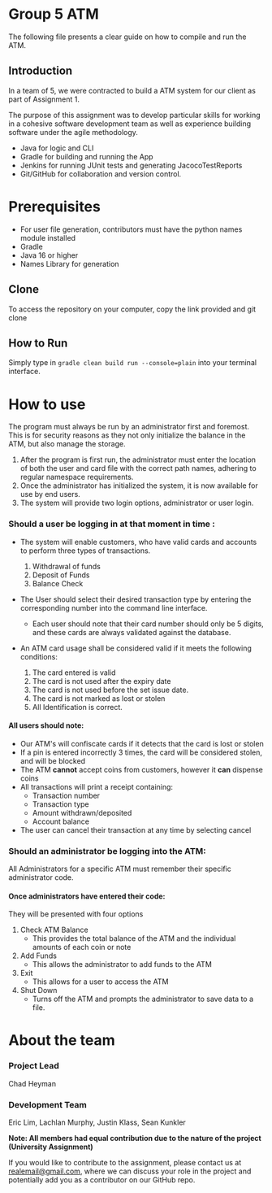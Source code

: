 # Group 5 ATM

The following file presents a clear guide on how to compile and run the ATM.

## Introduction

In a team of 5, we were contracted to build a ATM system for our client as part of Assignment 1.

The purpose of this assignment was to develop particular skills for working in a cohesive software development team as well as experience building software under the agile methodology.

-   Java for logic and CLI
-   Gradle for building and running the App
-   Jenkins for running JUnit tests and generating JacocoTestReports
-   Git/GitHub for collaboration and version control.


# Prerequisites

* For user file generation, contributors must have the python names module installed
* Gradle
* Java 16 or higher
* Names Library for generation

## Clone

To access the repository on your computer, copy the link provided and git clone

## How to Run

Simply type in `gradle clean build run --console=plain` into your terminal interface.





# How to use

The program must always be run by an administrator first and foremost. This is for security reasons as they not only initialize the balance in the ATM, but also manage the storage.

1.  After the program is first run, the administrator must enter the location of both the user and card file with the correct path names, adhering to regular namespace requirements.
2. Once the administrator has initialized the system, it is now available for use by end users.
3. The system will provide two login options, administrator or user login.

### Should a user be logging in at that moment in time :

- The system will enable customers, who have valid cards and accounts to perform three types of transactions.
    1. Withdrawal of funds
    2. Deposit of Funds
    3. Balance Check
- The User should select their desired transaction type by entering the corresponding number into the command line interface.
    - Each user should note that their card number should only be 5 digits, and these cards are always validated against the database.

-  An ATM card usage shall be considered valid if it meets the following conditions:
    1.  The card entered is valid
    2.  The card is not used after the expiry date
    3.  The card is not used before the set issue date.
    4.  The card is not marked as lost or stolen
    5.  All Identification is correct.

#### All users should note:

- Our ATM's will confiscate cards if it detects that the card is lost or stolen
- If a pin is entered incorrectly 3 times, the card will be considered stolen, and will be blocked
- The ATM **cannot** accept coins from customers, however it **can** dispense coins
-  All transactions will print a receipt containing:
    - Transaction number
    -  Transaction type
    -  Amount withdrawn/deposited
    - Account balance
-  The user can cancel their transaction at any time by selecting cancel

### Should an administrator be logging into the ATM:

All Administrators for a specific ATM must remember their specific administrator code.

#### Once administrators have entered their code:
They will be presented with four options
1. Check ATM Balance
    - This provides the total balance of the ATM and the individual amounts of each coin or note
2. Add Funds
    - This allows the administrator to add funds to the ATM
3. Exit
    - This allows for a user to access the ATM
4. Shut Down
    - Turns off the ATM and prompts the administrator to save data to a file.



# About the team


### Project Lead

Chad Heyman

### Development Team

Eric Lim, Lachlan Murphy, Justin Klass, Sean Kunkler

**Note: All members had equal contribution due to the nature of the project (University Assignment)**

If you would like to contribute to the assignment, please contact us at realemail@gmail.com, where we can discuss your role in the project and potentially add you as a contributor on our GitHub repo.
